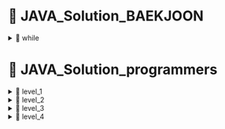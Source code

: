 # 📖 JAVA_Solution_BAEKJOON
<details>

<summary> 📗 while </summary>
<div markdown="1">
	
 </div>
</details>

# 📖 JAVA_Solution_programmers

<details>

<summary> 📗 level_1 </summary>
<div markdown="1">
 
## ✏ Solution_1_정렬
### java.util.Arrays 클래스
  
- Arrays 클래스에는 배열을 다루기 위한 다양한 메소드가 포함되어 있습니다.
- Arrays 클래스의 모든 메소드는 클래스 메소드(static method)이므로, 객체를 생성하지 않고도 바로 사용할 수 있습니다.
- 이 클래스는 java.util 패키지에 포함되므로, 반드시 import 문으로 java.util 패키지를 불러오고 나서 사용해야 합니다.
  
 #### copyOfRange() 메소드
 - copyOfRange() 메소드는 전달받은 배열의 특정 범위에 해당하는 요소만을 새로운 배열로 복사하여 반환.
 - 첫 번째 매개변수로 복사의 대상이 될 원본 배열을 전달 받음.
 - 두번째 매개변수로는 원본 배열에서 복사할 시작 인덱스를 전달받음.
 - 세번째 매개변수로는 마지막으로 복사될 배열 요소의 바로 다음 인덱스를 전달받음.
 - 그리고 원본 배열과 같은 타입의 복사된 새로운 배열을 반환.
  
 ``` JAVA
 int[] array1 = {1, 2, 3, 4, 5};
  
 int[] array2 = Arrays.copyOfRange(array1, 2, 4);
 for(int i = 0; i< array2.lenght; i++){
  System.out.print(array2[i] + " ");
 }                       
 ```
### 배열을 출력하는 2가지 방법
##### 먼저, 그냥 배열을 출력한다면?
                                 
``` JAVA
public class PrintArray{
  public static void main(String[] args){
    int[] array = {1, 2, 3, 4, 5};
    System.out.println(array);
  }
}
```
[결과] 메모리의 주소값이 출력된다.

#### 1. 반복문(for) 사용하기

``` JAVA
public class PrintArray{
  public static void main(String[] args){
    int[] array = {1, 2, 3, 4, 5};
                                 
    for(int i = 0; arr.length; i++){
      System.out.println(array[i]);                             
    }
  }
}
```                                 
[결과]
1
2
3
4
5
                                 
#### 2. Java.util.Arrays의 toString() 메소드 사용하기
                                 
- 파라미터로 배열을 입력받아 배열에 정의된 값들을 문자열 형태로 만들어서 리턴
                                 
``` JAVA
public class PrintArray{
  public static void main(String[] args){
    int[] array = {1, 2, 3, 4, 5};
                                 
    System.out.println(Arrays.toString(array));                                                        
    }
  }
}
``` 
[결과]
[1, 2, 3, 4, 5] 
				 
## 📑 Q. K번째 수
- 문제 설명
	- 배열 array, [i, j, k]를 원소로 가진 2차원 배열 commands가 매개변수로 주어질 때, commands의 모든 원소에 대해 앞서 설명한 연산을 적용했을 때 나온 결과를 배열에 담아 return 하도록 solution 함수를 작성.
> ex) array가 [1, 5, 2, 6, 3, 7, 4], i = 2, j = 5, k = 3 이라면 </br> 1. array의 2번째부터 5번째까지 자르면 [5, 2, 6, 3]이다. </br> 2. 1에서 나온 배열을 정렬하면 [2, 3, 5, 6]이다. </br> 3. 2에서 나온 배열의 3번째 숫자는 5이다.

✔ 제한사항
- array의 길이는 1이상 100 이하이다.
- array의 각 원소는 1 이상 100 이하이다.
- commands의 길이는 1 이상 50 이하이다.
- commands의 각 원소는 길이가 3이다.

💡 입출력 예

| array | commands |return|    
| :---: | :----: | :----: |    
| [1, 5, 2, 6, 3, 7, 4] | [[2, 5, 3], [4, 4, 1], [1, 7, 3]] | [5, 6, 3] | 
		 	
### 📚 Source_code
#### copyOfRange() 메소드 사용 전
- [solution1_level1](java_solution/solution1_level1/src/solution1_level1/Solution1_level1.java)
                                 
#### ⭐ copyOfRange() 메소드 사용 후
- [solution1_af_level1](java_solution/solution1_af_level1/src/solution1_af_level1/Solution1_af_level1.java)
         
## ✏ Solution_2_완전탐색
### java.lang.Math 클래스
- 수학에서 자주 사용하는 상수들과 함수들을 미리 구현해 놓은 클래스.
- 모든 메소드는 클래스 메소드(static method)이므로, 객체를 생성하지 않고도 바로 사용할 수 있다.

#### max(), min()
- max(): 전달된 두 값을 비교하여 그 중에서 큰 값을 반환
- min(): 전달된 두 값을 비교하여 그 중에서 작은 값을 반환
- 사용법
``` JAVA
int max = Math.max(3.14, 3.1415);
int min = Math.min(3.14, 3.1415);
```
### List 컬렉션 클래스
- 특징
  - 요소의 저장 순서가 유지된다.
  - 같은 요소의 중복 저장을 허용한다.
                                 
- 대표적인 List 컬렉션 클래스에 속하는 클래스
  - ArrayList< E >
  - LinkedList< E >
  - Vector< E >
  - Stack< E >

#### ArrayList< E > 클래스
 
- 배열을 이용하기 때문에 인데스를 이용하여 배열 요소에 빠르게 접근할 수 있다.
- 배열은 크기를 변경할 수 없는 인스턴스이므로, 크기를 늘리기 위해서는 새로운 배열을 생성하고 기존의 요소들을 옮겨야 하는 복잡한 과정을 거쳐야 한다.
  - 자동으로 수행, 요소의 추가 및 삭제 작업에 걸리는 시간이 매우 길다.

``` JAVA
ArrayList<Integer> list = new ArrayList<Integer>();
 
// 저장
list.add(40);
list.add(30)
// 제거
list.remove(1);
// Collections.sort() 메소드를 이용한 정렬
Collections.sort(list);
//set() 메소드를 이용한 변경
list.set(0, 10);
```
#### Enhanced for문
- for(초기화 : 배열){//}
- 배열의 크기를 조사할 필요가 없다.
- 배열에서만 사용 가능하고, 배열의 값을 변경하지 못하는 단점이 있다.

``` JAVA
// Enhanced for문을 이용한 list 출력
int c = 0;
		
for(int num : list){
	answer[c++] = num;
	}
```

## 📑 Q. 모의고사
- 문제설명
	- 수포자들은 1번 문제부터 마지막 문제까지 다음과 같이 찍는다.
> 1번 수포자가 찍는 방식: 1, 2, 3, 4, 5, 1, 2, 3, 4, 5, ... </br> 2번 수포자가 찍는 방식: 2, 1, 2, 3, 2, 4, 2, 5, 2, 1, 2, 3, 2, 4, 3, 5, ... </br> 3번 수포자가 찍는 방식: 3, 3, 1, 1, 2, 2, 4, 4, 5, 5, 3, 3, 1, 1, 2, 2, 4, 4, 5, 5, ...

-  1번 문제부터 마지막 문제까지의 정답이 순서대로 들은 배열 answers가 주어졌을 때, 가장 많은 문제를 맞힌 사람이 누구인지 배엵에 담아 return 하도록 solution 함수 작성.

✔ 제한 사항
- 시험은 최대 10,000 문제로 구성되어있다.
- 문제의 정답은 1, 2, 3, 4, 5 중 하나이다.
- 가장 높은 점수를 받은 사람이 여럿일 경우, return 하는 값을 정렬.

💡 입출력 예

| answers | return |  
| :---: | :----: |   
| [1, 2, 3, 4, 5] | [1] | 
| [1, 3, 2, 4, 2] | [1, 2, 3] | 

### 📚 Source_code
#### before
- [solution2_level1](java_solution/solution2_level1/src/solution2_level1/Solution2_level1.java)
 
#### ⭐ after
- [solution2_af_level1](java_solution/solution2_af_level1/src/solution2_af_level1/Solution2_af_level2.java)
 
## ✏ Solution_3_탐욕법
## 📑 Q. 체육복
- 문제설명
	- 전체 학생의 수 n, 체육복을 도난당한 학생들의 번호가 담긴 배열 lost, 여벌의 체육복을 가져온 학생들의 번호가 담긴 배열 reserve가 매개변수로 주어질 때, 체육수업을 들을 수 있는 학생의 최댓값을 return 하도록 solution 함수 작성

✔ 제한 사항
- 전체 학생의 수는 2명 이상 30명 이하이다.
- 체육복을 가져온 학생의 수는 1명 이상 n명 이하이고 중복되는 번호는 없다.
- 여별의 체육복을 가져온 학생의 수는 1명이상 n명 이하이고 중복되는 번호는 없다.
- 여별 체육복이 있는 학생만 다른 학생에게 체육복을 빌려줄 수 있다.
- 여벌 체육복을 가져온 학생이 체육복을 도난당했을때, 이 학생은 체육복을 하나만 도난당했다고 가정하며, 남은 체육복이 하나이기에 다른 학생에게는 체육복을 빌려줄 수 없다.
- 바로 앞번호의 학생이나 바로 뒷번호의 학생에게만 체육복을 빌려줄 수 있다.

💡 입출력 예
| n | lost | reserve | return |  
| :---: | :----: | :----: | :----: |   
| 5 | [2, 4] | [1, 2, 5] | 5 |
| 5 | [2, 4] | [3] | 4 |
| 3 | [3] | [1] | 2 |

### 📚 Source_code
#### ⭐ Source_code
- [solution3_level1](java_solution/solution3_level1/src/solution3_level1/Solution3_level1.java)
	
## ✏ Solution_4_해시
### HashMap<K, V>
- 키(key)와 값(value)의 쌍으로 구성되는 요소를 다루는 컬렉션
- 삽입 및 검색이 빠른 특징
	- 요소 검색: get() 메소드
	- 요소 삽입: put() 메소드
	- 
- HashMap<String, String> 생성, 요소 삽입, 요소 검색

```
HashMap<String, String> h = new HashMap<String, String>();
h.put("apple", "사과");//해시맵에 삽입
String kor = h.get("apple");// 키로 값 검색
```

- 주요 메소드
 
| 메소드 | 설명 | 
| :---: | :----: |  
| void clear() | HashMap의 모든 키 삭제 | 
| boolean containsKey(Object key) | 키를 포함하고 있으면 true 리턴 | 
| boolean containsValue(Object value) | 하나 이상의 키를 지정된 값에 매핑시킬 수 있으면 true 반환 | 
| V get(Object key) | [지정된 케이 매핑되는 값을 리턴하거나 매핑되는 값이 없으면 null 리턴 | 
| boolean isEmpty() | HashMap이 비어 있으면 true 리턴 | 
| set<k> ketSet() | HashMap에 있는 모든 키를 담은 Set<k> 컬렉션 리턴| 
| V put(K key, V value) | key와 value를 매핑하여 HashMap에 저장 |
| V remove(Object key) | 지정된 키와 이에 매핑된 모든 값들을 HashMap에서 삭제 | 
| int size() | HashMap에 포함된 요소의 개수 리턴 | 

### getOrDefault()
- HashMap의 경우 동일 키 값을 추가할 경우 value의 값이 덮어쓰기가 된다.
- 기존 key 값의 value를 계속 사용하기 위해서 사용할 수 있다.
	
##### 사용방법
` getOrDefault(Object key, V DefaultValue) `
	
- 두개의 매개 변수를 가짐.
- key: 값을 가져와야 하는 요소의 키.
- defalutValue: 지정된 키로 매핑된 값이 없는 경우 반환되는 기본 값.
- 반환값: 찾는 key가 존재하면 해당 key에 매핑되어 있는 값을 반환하고, 그렇지 않으면 디폴트 값을 반환.
	
### keySet()
- key의 값만 출력.

## 📑 Q. 완주하지 못한 선수
- 문제 설명
	- 마라톤에 참여한 선수들의 이름이 담긴 배열 participant와 완주한 선수들의 이름이 담긴 배열 completion이 주어질 때, 완주하지 못한 선수의 이름을 return 하도록 solution 함수를 작성.

✔ 제한 사항
- 마라톤 경기에 참여한 선수의 수는 1명 이상 100,000명 이하이다.
- completion의 길이는 participant의 길이보다 1 작다.
- 참가자의 이름은 1개 이상 20개 이하의 알파벳 소문자로 이루어져 있다.
- 참가자 중에는 동명잉ㄴ이 있을 수 있다.

💡 입출력 예
| participant | completion | return | 
| :---: | :----: | :----: |  
| ["leo", "kiki", "eden"] | ["eden", "kiki"] | "leo" | 
| ["marina", "josipa", "nikola", "vinko", "filipa"] | ["josipa", "filipa", "marina", "nikola"] | "vinko" | 
| ["mislav", "stanko", "mislav", "ana"] | ["stanko", "ana", "mislav"] | "mislav" |

### 📚 Source_code
#### before
- [Solution4_level1](java_solution/solution4_level1/src/solution4_level1/Solution4_level1.java)
#### ⭐ 해시 사용
- [Solution4_af_level1](java_solution/solution4_af_level1/src/solution4_af_level1/Solution4_af_level1.java)

 </div>
</details>

<details>

<summary> 📙 level_2 </summary>
<div markdown="1">

## ✏ Solution_1_정렬
### 람다식 기본 문법
`(매개변수) -> {실행문(명령문)}`
	
### 숫자 -> 문자열
` String.valueOf(숫자)를 사용하여 String 타입으로 변환 가능. `

### compareTo()
- 문자열의 사전 순 값을 비교하여 그에 해당하는 int값을 리턴.
```
a = b일 경우 0
a > b (좌측 값이 큰 경우) 양수
a < b (좌측 값이 작은 경우) 음수
```
##### 오름차순
`(a+b).compareTo(b+a)`
     
##### 내림차순
`(b+a).compareTo(a+b)`
     
### startsWith()
- 비교 대상 문자열이 입력된 문자열 값으로 시작되는지 여부를 확인하고 boolean(true/false) 값으로 리턴.

## 📑 Q. 가장 큰 수
	
- 문제 설명
	- 0 또는 양의 정수가 담긴 배열 numbers가 매개변수로 주어질 때, 순서를 재배치하여 만들 수 있는 가장 큰 수를 문자열로 바꾸어 return 하도록 solution 함수 작성
> ex) [6, 10, 2]라면 [6102, 6210, 1062, 1026, 2610, 2106]를 만들 수 있고 가장 큰 수는 6210이다.

✔ 제한 사항
- numbers의 길이는 1이상 100,000 이하이다.
- numbers의 원소는 0이상 1,000 이하이다.
- 정답이 너무 클 수 있으니 문자열로 바꾸어 return 합니다.
</br>

💡 입출력 예
	
| numbers | return |    
| :---: | :----: |    
| [6, 10, 2] | "6210" |    
| [3, 30, 34, 5, 9] | "9534330" |

### 📚 Source_code
#### Before	
##### 실패
- 숫자들을 자리수에 따라 정렬한 후 리스트에 각각 저장해서 3개의 리스트들을 비교하여 하나의 리스트에 내림차순으로 넣으려고 시도.
- 1~1000이하의 숫자들은 가능하지 그 이상의 숫자들로 이루어진 배열은 구현 실패
- [Source_code](java_solution/solution1_level2/src/solution1_level2/Solution1_level2.java)
	
#### ⭐compareTo() 사용 후
- [Source_code](java_solution/solution1_af_level2/src/solution1_af_level2/Solution1_af_level2.java)
	
## ✏ Solution_2_
## 📑 Q. H-Index
- 문제설명
	- 어떤 과학자가 발표한 논문 n편 중, h번 이상 인용된 논문이 h편 이상이고 나머지 논문이 h번 이하 인용되었다면 h의 최댓값이 이 과학자의 H-Index이다.
	- 어떤 과학자가 발표한 논문의 인용 횟수를 담은 배열 citations가 매개변수로 주어질 때, 이 과학자의 H-Index를 return 하도록 solution 함수 작성.

✔ 제한 사항
- 과학자가 발표하는 논문의 수는 1편 이상 1,000 이하이다.
- 논문별 인용 횟수는 0회 이상 10.000회 이하이다.
	
💡 입출력 예
	
| citations | return |    
| :---: | :----: |    
| [3, 0, 6, 1, 5] | 3 |  
	
### 📚 Source_code
⭐ [solution3_level2](java_solution/solution2_level2/src/solution2_level2/Solution2_level2.java)

## ✏ Solution_3_완전탐색
### Set 컬렉션
- set 인터페이스를 구현한 컬렉션 클래스
	- HashSet< E >
	- TreeSet< E >
- 특징
	- 요소의 저장 순서를 유지하지 않는다.
	- 같은 요소의 중복 저장을 허용하지 않는다.
	
#### HashSet< E > 클래스
- Set 컬레션 클래스에서 가장 많이 사용되는 클래스 중 하나이다.
- ` 해시 알고리즘 ` 을 사용하여 검색 속도가 매우 빠르다.
- 내부적으로 HashMap 인스턴스를 사용하여 요소를 저장.
	
` 해시 알고리즘 `
![해시 알고리즘](https://user-images.githubusercontent.com/87464750/154821847-e520d760-1f6e-4ae6-8300-78fb110c22c3.png)
	
- 배열과 연결 리스트로 구현된다.
- 저장할 데이터의 키 값을 해시 함수에 넣어 반환되는 값으로 배열의 인덱스를 구한다.
- 그리고 해당 인덱스에 저장된 연결 리스트에 데이터를 저장하게 된다.
	
#### ` String substring(int beginIndex) ` : 해당 문자열의 전달된 인덱스부처 끝까지를 새로운 문자열로 반환.
#### ` String substring(int begin, int end) ` : 해당 문자열의 전달된 인덱스부터 마지막 인덱스까지를 새로운 문자열로 반환.
	
## 📑 Q. 소수 찾기
- 문제 설명
	- 각 종이 조각에 숫자가 적힌 문자열 numbers가 주어졌을때, 종이 조각으로 만들 수 있는 소수가 몇 개인지 return 하도록 solution 함수를 작성.
	
✔ 제한 사항
- numbers는 길이 1 이상 7 이하인 문자열이다.
- numbers는 0~9까지 숫자만으로 이루어져 있다.
- "013"은 0, 1, 3 숫자가 적힌 종이 조각이 흩어져있다는 의미이다.

💡 입출력 예
| numbers | return |    
| :---: | :----: |    
| "17" | 3 |  
| "011" | 2 |  
	
### 📚 Source_code
#### ⭐ HashSet<> 
- [solution3_level2](java_solution/solution3_level2/src/solution3_level2/Solution3_level2.java)
	
## ✏ Solution_4_완전탐색
## 📑 Q. 카펫
- 문제 설명
	- Leo는 카펫을 사러 갔다가 아래 그림과 같이 중앙에는 노란색으로 칠해져 있고 테두리 1줄은 갈색으로 칠해져 있는 격자 모양 카펫을 봤다.
	- Leo는 집으로 돌아와서 아까 본 카펫의 노란색과 갈색으로 색칠된 격자의 개수는 기억했지만, 전체 카펫의 크기는 기억하지 못했다.
	- Leo가 본 카펫에서 갈색 격자의 수 brown, 노란색 격자의 수 yellow가 매개변수로 주어질 때 카펫을 가로, 세로 크기를 순서대로 배열에 담아 return 하도록 하는 함수 작성.

![카펫](https://user-images.githubusercontent.com/87464750/154912651-f71a737c-20fb-4191-a8ae-eaaffdf08d59.png)	

✔ 제한 사항
- 갈색 격자의 수 brown은 8이상 5,000 이하인 자연수이다.
- 노란색 격자의 수 yellow는 1이상 2,000,000 이하인 자연수이다.
- 카펫의 가로 길이는 세로 길이와 같거나, 세로 길이보다 길다.
	
💡 입출력 예
| brown | yellow | return |
| :---: | :----: | :----: |    
| 10 | 2 | [4, 3] |
| 8 | 1 | [3, 3] | 
| 24 | 24 | [8, 6] | 

### 📚 Source_code
- ⭐ [solution4_level2](java_solution/solution4_level2/src/solution4_level2/Solution4_level2.java)
	
## ✏ Solution_5_해시
## 📑 Q. 전화번호 목록
- 문제 설명
	- 전화번호가 다음과 같을 경우, 구조대 전화번호는 영석이의 전화번호의 접두사입니다.
		- 구조대: 119
		- 박준영: 97674223
		- 지영석: 1195524421
	- 전화번호부에 적힌 전화번호를 담은 배열 phone_book이 solution함수의 매개변수로 주어질때, 어떤 번호가 다른 번호의 접두어인 경우가 있으면 false를 그렇지 않으면 true를 return 하도록 solution함수를 작성

✔ 제한 사항
- phone_book의 길이는 1 이상 1,000,000 이하이다.
- 각 전화번호의 길이는 1 이상 20 이하이다.
- 같은 전화번호가 중복해서 들어있지 않다.
	
💡 입출력 예
| phone_book | return |
| :---: | :----: | 
| ["119", "97674223", "1195524421"] | false |
| ["123","456","789"] | true | 
| ["12","123","1235","567","88"] | false | 
	
### 📚 Source_code
##### 처음
- 2중 for-loop을 사용하여 모든 배열의 원소를 비교하여 접두어가 있는 경우 확인
- [solution5_level2](java_solution/solution5_level2/src/solution5_level2/Solution5_level2.java)
- 실행결과 효율성에서 시간 초과로 통과하지 못함.

![실행결과](https://user-images.githubusercontent.com/87464750/154915119-d4b0f91a-e7ca-4bff-b85c-b7fe7f68fbdb.png)

##### 효율성 높임
- String 배열을 정렬하면 전화번호의 길이와 상관이 작은 수가 먼저 오도록 배열이 정렬됨.
- 그래서 다음 인덱스의 전화번호만 비교하면 된다.
- ⭐[solution5_re_level2](java_solution/solution5_re_level2/src/solution5_re_level2/Solution5_re_level2.java)
	
## ✏ Solution_6_해시
## 📑 Q. 위장
- 문제 설명
	- 스파이들은 매일 다른 옷을 조합하여 입어 자신을 위장한다.
	- 스파이가 가진 의상들이 담기 2차원 배열 clothes가 주어질 때 서로 다른 옷의 조합의 수를 return 하도록 solution 함수 작성.
> ex) 스파이가 가진 옷이 아래와 같고 오늘 스파이가 동그란 안경, 긴 코트, 파란색 티셔츠를 입었다면 다음날은 청바지를 추가로 입거나 동그란 안경 대신 검정 선글라스를 착용해야 한다.
	
| 종류 | 이름 |
| :---: | :----: | 
| 얼굴 | 동그란 안경, 검정 선글라스 |
| 상의 | 파란색 티셔츠 | 
| 하의 | 청바지 | 
| 겉옷 | 긴 코트 | 
	
✔ 제한 사항
- clothes의 각 행은 [의상의 이름, 의상의 종류]로 이루어져 있다.
- 스파이가 가진 의상의 수는 1개 이상 30개 이하이다.
- 같은 이름을 가진 의상은 존재하지 않는다.
- clothes의 모든 원소는 문자열로 이루어져 있다.
- 모든 문자열의 길이는 1 이상 20 이하인 자연수이고 알파벳 소문자 또는 '-' 로만 이루어져 있다.
- 스파이는 하루에 최소 한 개의 의상을 입는다.
	
💡 입출력 예
| clothes | return |
| :---: | :----: | 
| [["yellowhat", "headgear"], ["bluesunglasses", "eyewear"], ["green_turban", "headgear"]] | 5 |
| [["crowmask", "face"], ["bluesunglasses", "face"], ["smoky_makeup", "face"]] | 3 | 
	
### 📚 Source_code
- ⭐ [solution6_level2](java_solution/solution6_level2/src/solution6_level2/Solution6_level2.java)

 </div>
</details>

<details>

<summary> 📕 level_3 </summary>
<div markdown="1">
  
 </div>
</details>

<details>

<summary> 📘 level_4 </summary>
<div markdown="1">
  
 </div>
</details>
